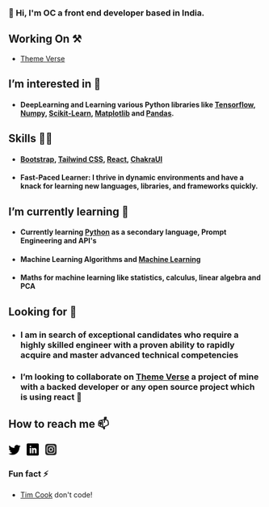 ### 👋 Hi,  I'm OC a front end developer based in India.
 
## Working On ⚒️
<ul> 
   <li><a href="https://github.com/Gitstar-OC/Theme-Verse"> Theme Verse </a> </li>
</ul>

## I’m interested in 👀
- #### DeepLearning and Learning various Python libraries like [Tensorflow](https://www.tensorflow.org/), [Numpy](https://numpy.org/), [Scikit-Learn](https://scikit-learn.org/stable/), [Matplotlib](https://matplotlib.org/) and [Pandas](https://pandas.pydata.org/).

## Skills 💪🏻
- #### [Bootstrap](https://getbootstrap.com/), [Tailwind CSS](https://tailwindcss.com/), [React](https://react.dev/), [ChakraUI](https://v2.chakra-ui.com/)
- #### Fast-Paced Learner: I thrive in dynamic environments and have a knack for learning new languages, libraries, and frameworks quickly.

##  I’m currently learning 🌱
- #### Currently learning [Python](https://www.python.org/) as a secondary language, Prompt Engineering and API's
- #### Machine Learning Algorithms and [Machine Learning](https://github.com/Gitstar-OC/Machine-Learning)
- #### Maths for machine learning like statistics, calculus, linear algebra and PCA

## Looking for 👀
- ### I am in search of exceptional candidates who require a highly skilled engineer with a proven ability to rapidly acquire and master advanced technical competencies

- ###  I’m looking to collaborate on [Theme Verse](https://github.com/Gitstar-OC/Little-Lemon-Coursera) a project of mine with a backed developer or any open source project which is using react 💞️


##  How to reach me 📫

<a href="https://twitter.com/Om_Chandankar" title="Follow me on Twitter">
  <img
    width="24"
    alt="Follow me on Twitter"
    src="https://github.com/Gitstar-OC/Gitstar-OC/blob/main/assets/twitter.svg"
  /></a>
&nbsp;
<a href="https://www.linkedin.com/in/om-chandankar" title="Follow me on LinkedIn">
  <img
    width="24"
    alt="Follow me on LinkedIn"
    src="https://github.com/Gitstar-OC/Gitstar-OC/blob/main/assets/linkedin.svg"
  /></a>
&nbsp;
  <a href="https://www.instagram.com/chandankar_om/" title="Follow me on Instagram">
  <img
    width="24"
    alt="Follow me on instagram"
    src="https://github.com/Gitstar-OC/Gitstar-OC/blob/main/assets/instagram.png"
  /></a>


###  Fun fact ⚡
- [Tim Cook](https://www.apple.com/in/leadership/tim-cook/) don't code!

<!---
Gitstar-OC/Gitstar-OC is a ✨ special ✨ repository because its `README.md` (this file) appears on your GitHub profile.
You can click the Preview link to take a look at your changes.
--->
